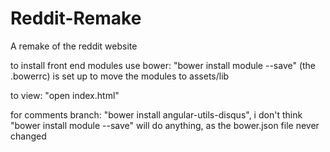 # Reddit-Remake
A remake of the reddit website

to install front end modules use bower:
"bower install module --save"
(the .bowerrc) is set up to move the modules to assets/lib

to view: 
"open index.html" 

for comments branch:
"bower install angular-utils-disqus", i don't think "bower install module --save" will do anything, as the bower.json file never changed
